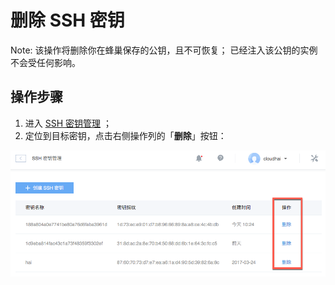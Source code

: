 # 删除 SSH 密钥

<span>Note:</span>
该操作将删除你在蜂巢保存的公钥，且不可恢复；
已经注入该公钥的实例不会受任何影响。

## 操作步骤

1. 进入 [SSH 密钥管理](https://c.163.com/dashboard#/m/sshkeys/) ；
2. 定位到目标密钥，点击右侧操作列的「**删除**」按钮：

![](../../image/使用指南-密钥和密钥-删除密钥.png)